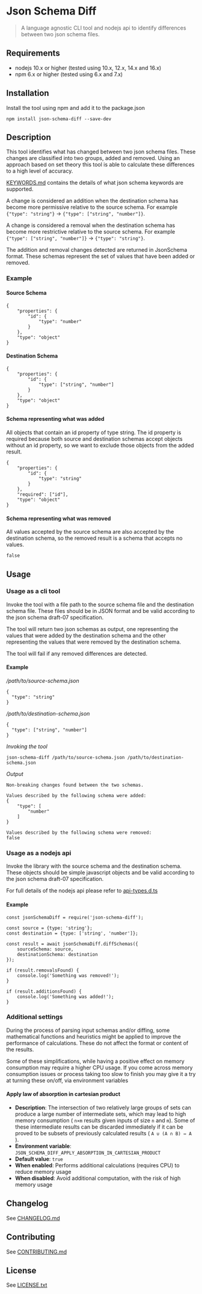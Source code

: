 # Json Schema Diff
> A language agnostic CLI tool and nodejs api to identify differences between two json schema files.

## Requirements
- nodejs 10.x or higher (tested using 10.x, 12.x, 14.x and 16.x)
- npm 6.x or higher (tested using 6.x and 7.x)

## Installation

Install the tool using npm and add it to the package.json   
```
npm install json-schema-diff --save-dev
```

## Description

This tool identifies what has changed between two json schema files. These changes are classified into two groups, added and removed. Using an approach based on set theory this tool is able to calculate these differences to a high level of accuracy.

[KEYWORDS.md](KEYWORDS.md) contains the details of what json schema keywords are supported.

A change is considered an addition when the destination schema has become more permissive relative to the source schema. For example `{"type": "string"}` -> `{"type": ["string", "number"]}`.


A change is considered a removal when the destination schema has become more restrictive relative to the source schema. For example `{"type": ["string", "number"]}` -> `{"type": "string"}`.

The addition and removal changes detected are returned in JsonSchema format. These schemas represent the set of values that have been added or removed.

### Example

#### Source Schema
```
{
    "properties": {
        "id": {
            "type": "number"
        }
    },
    "type": "object"
}
```

#### Destination Schema
```
{
    "properties": {
        "id": {
            "type": ["string", "number"]
        }
    },
    "type": "object"
}
```

#### Schema representing what was added
All objects that contain an id property of type string. The id property is required because both source and destination schemas accept objects without an id property, so we want to exclude those objects from the added result.
```
{
    "properties": {
        "id": {
            "type": "string"
        }
    },
    "required": ["id"],
    "type": "object"
}
```

#### Schema representing what was removed
All values accepted by the source schema are also accepted by the destination schema, so the removed result is a schema that accepts no values.
```
false
```

## Usage

### Usage as a cli tool

Invoke the tool with a file path to the source schema file and the destination schema file. 
These files should be in JSON format and be valid according to the json schema draft-07 specification.

The tool will return two json schemas as output, one representing the values that were added by the destination schema and the other representing the values that were removed by the destination schema. 

The tool will fail if any removed differences are detected.

#### Example
*/path/to/source-schema.json*

```
{
  "type": "string"
}
```

*/path/to/destination-schema.json*
```
{
  "type": ["string", "number"]
}
```
*Invoking the tool*

```
json-schema-diff /path/to/source-schema.json /path/to/destination-schema.json
```
*Output*

```
Non-breaking changes found between the two schemas.

Values described by the following schema were added:
{
    "type": [
        "number"
    ]
}

Values described by the following schema were removed:
false
```


### Usage as a nodejs api

Invoke the library with the source schema and the destination schema. These objects should be simple javascript objects and be valid according to the json schema draft-07 specification.

For full details of the nodejs api please refer to [api-types.d.ts](lib/api-types.d.ts)

#### Example

```
const jsonSchemaDiff = require('json-schema-diff');

const source = {type: 'string'};
const destination = {type: ['string', 'number']};

const result = await jsonSchemaDiff.diffSchemas({
    sourceSchema: source, 
    destinationSchema: destination
});

if (result.removalsFound) {
    console.log('Something was removed!');
}

if (result.additionsFound) {
    console.log('Something was added!');
}
```

### Additional settings

During the process of parsing input schemas and/or diffing, some mathematical functions and heuristics might be applied
to improve the performance of calculations. These do not affect the format or content of the results.

Some of these simplifications, while having a positive effect on memory consumption may require a higher CPU usage. If
you come across memory consumption issues or process taking too slow to finish you may give it a try at turning these
on/off, via environment variables

#### Apply law of absorption in cartesian product

 * **Description**: The intersection of two relatively large groups of sets can produce a large number of intermediate
sets, which may lead to high memory consumption ( `n×m` results given inputs of size `n` and `m`). Some of these
intermediate results can be discarded immediately if it can be proved to be subsets of previously calculated results
( `A ∪ (A ∩ B) ⇔ A` ).  
 * **Environment variable**: `JSON_SCHEMA_DIFF_APPLY_ABSORPTION_IN_CARTESIAN_PRODUCT`
 * **Default value**: `true`
 * **When enabled**: Performs additional calculations (requires CPU) to reduce memory usage
 * **When disabled**: Avoid additional computation, with the risk of high memory usage

## Changelog
See [CHANGELOG.md](CHANGELOG.md)

## Contributing
See [CONTRIBUTING.md](CONTRIBUTING.md)

## License
See [LICENSE.txt](LICENSE.txt)
